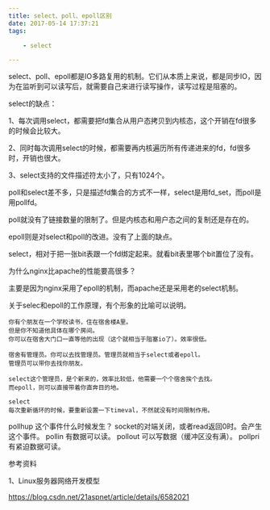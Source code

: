 ```yaml
---
title: select、poll、epoll区别
date: 2017-05-14 17:37:21
tags:

	- select

---
```


select、poll、epoll都是IO多路复用的机制。它们从本质上来说，都是同步IO，因为在监听到可以读写后，就需要自己来进行读写操作，读写过程是阻塞的。



select的缺点：

1、每次调用select，都需要把fd集合从用户态拷贝到内核态，这个开销在fd很多的时候会比较大。

2、同时每次调用select的时候，都需要再内核遍历所有传递进来的fd，fd很多时，开销也很大。

3、select支持的文件描述符太小了，只有1024个。

poll和select差不多，只是描述fd集合的方式不一样，select是用fd_set，而poll是用pollfd。

poll就没有了链接数量的限制了。但是内核态和用户态之间的复制还是存在的。

epoll则是对select和poll的改进。没有了上面的缺点。





select，相对于把一张bit表跟一个fd绑定起来。就看bit表里哪个bit置位了没有。



为什么nginx比apache的性能要高很多？

主要是因为nginx采用了epoll的机制，而apache还是采用老的select机制。

关于selec和epoll的工作原理，有个形象的比喻可以说明。

```
你有个朋友在一个学校读书，住在宿舍楼A里。
但是你不知道他具体在哪个房间。
你可以在宿舍大门口一直等他的出现（这个就相当于阻塞io了）。效率很低。

宿舍有管理员。你可以去找管理员。管理员就相当于select或者epoll。
管理员可以带你去找你朋友。

select这个管理员，是个新来的，效率比较低，他需要一个个宿舍挨个去找。
而epoll，则可以直接带着你直奔目的地。
```



```
select
每次重新循环的时候，要重新设置一下timeval，不然就没有时间限制作用。
```



pollhup
	这个事件什么时候发生？
	socket的对端关闭，或者read返回0时。会产生这个事件。
pollin
	有数据可以读。
pollout
	可以写数据（缓冲区没有满）。
pollpri
	有紧迫数据可读。
	

参考资料

1、Linux服务器网络开发模型

https://blog.csdn.net/21aspnet/article/details/6582021



